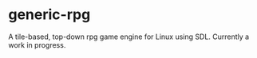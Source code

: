 # generic-rpg
A tile-based, top-down rpg game engine for Linux using SDL.
Currently a work in progress.
